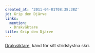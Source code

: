 ```yaml
---
created_at: '2011-04-01T08:38:38Z'
id: Grip den Djärve
links:
  mention:
  - Drakväktare
title: Grip den Djärve
---
```


[Drakväktare], känd för sitt stridslystna skri.

  [Drakväktare]: Drakväktare